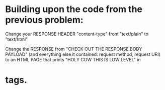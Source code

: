 # Building upon the code from the previous problem:

Change your RESPONSE HEADER "content-type" from "text/plain" to "text/html"

Change the RESPONSE from "CHECK OUT THE RESPONSE BODY PAYLOAD" (and everything else it contained: request method, request URI) to an HTML PAGE that prints "HOLY COW THIS IS LOW LEVEL" in <h1> tags.